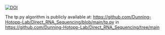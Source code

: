 [![DOI](https://zenodo.org/badge/768810299.svg)](https://zenodo.org/doi/10.5281/zenodo.13684383)

The tp.py algorithm is publicly available at: https://github.com/Dunning-Hotopp-Lab/Direct_RNA_Sequencing/blob/main/tp.py in https://github.com/Dunning-Hotopp-Lab/Direct_RNA_Sequencing/tree/main
